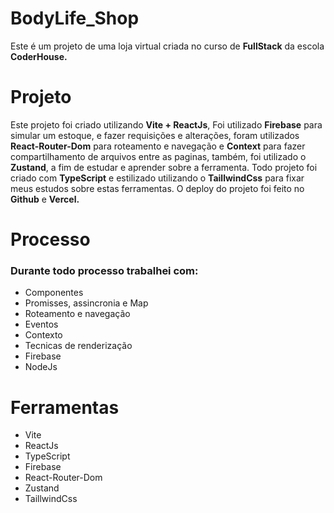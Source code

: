 # BodyLife_Shop

Este é um projeto de uma loja virtual criada no curso de **FullStack** da escola **CoderHouse.**

# Projeto

Este projeto foi criado utilizando **Vite + ReactJs**, Foi utilizado **Firebase** para simular um estoque, e fazer requisições e alterações, foram utilizados **React-Router-Dom** para roteamento e navegação e **Context** para fazer compartilhamento de arquivos entre as paginas, também, foi utilizado o **Zustand**, a fim de estudar e aprender sobre a ferramenta.
Todo projeto foi criado com  **TypeScript** e estilizado utilizando o  **TaillwindCss** para fixar meus estudos sobre estas ferramentas.
O deploy do projeto foi feito no **Github** e **Vercel.**

# Processo

### Durante todo processo trabalhei com:

- Componentes
- Promisses, assincronia e Map
- Roteamento e navegação
- Eventos
- Contexto
- Tecnicas de renderização
- Firebase
- NodeJs

# Ferramentas

- Vite
- ReactJs
- TypeScript
- Firebase
- React-Router-Dom
- Zustand
- TaillwindCss


